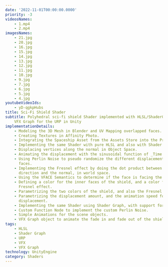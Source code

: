 ```yaml
---
date: '2022-11-01T00:00:00.0000'
priority: -3
videosNames:
    - 1.mp4
    - 2.mp4
imagesNames:
    - 21.jpg
    - 20.jpg
    - 16.jpg
    - 15.jpg
    - 14.jpg
    - 13.jpg
    - 12.jpg
    - 11.jpg
    - 10.jpg
    - 9.jpg
    - 7.jpg
    - 6.jpg
    - 5.jpg
    - 4.jpg
youtubeVideoIds:
    - yD-qgkpHubs
title: Sci-Fi Shield Shader
subtitle: Polyhedral sci-fi shield Shader implemented with HLSL/ShaderGraph and
    VFX Graph for the URP in Unity
implementationDetails:
    - Modeling the 3D Mesh in Blender and UV Mapping overlapped faces.
    - Creating Textures in Affinity Photo.
    - Integrating the Spaceship Asset from the Assets Store into the Project.
    - Implementing the same Shader with pure HLSL and also with Shader Graph.
    - Displacing vertices along the normal in Object Space.
    - Animating the displacement with the sinusoidal function of _Time.
    - Using Perlin Noise to pseudo randomize the different displacements of the
      faces.
    - Implementing the Fresnel effect by doing the dot product between the view
      direction and the normal, in world space.
    - Using the VFACE Semantics to determine if the face is facing the camera.
    - Defining a color for the inner faces of the shield, and a color for the
      Fresnel effect.
    - Parametrizing the two colors of the shield, and also the Fresnel power.
    - Parametrizing the displacement amount, and the animation speed for the
      displacement.
    - Implementing the same Shader using Shader Graph, with support for VFX Graph.
    - Custom Function Node to implement the custom Perlin Noise.
    - Simple Animations for the scene objects.
    - VFX Graph object to animate the fade in and fade out of the shield.
tags:
    - HLSL
    - Shader Graph
    - URP
    - VFX
    - VFX Graph
technology: UnityEngine
category: Shaders
---
```

